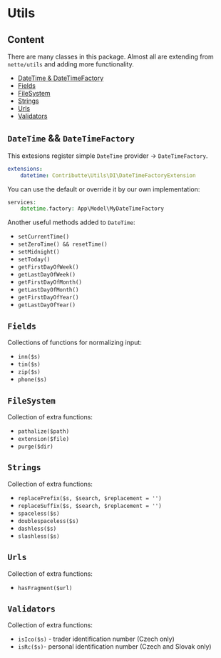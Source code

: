 # Utils

## Content

There are many classes in this package. Almost all are extending from `nette/utils` and adding more functionality.

- [DateTime & DateTimeFactory](#datetime--datetimefactory)
- [Fields](#fields)
- [FileSystem](#filesystem)
- [Strings](#strings)
- [Urls](#urls)
- [Validators](#validators)

## `DateTime` && `DateTimeFactory`

This extesions register simple `DateTime` provider -> `DateTimeFactory`. 

```yml
extensions:
    datetime: Contributte\Utils\DI\DateTimeFactoryExtension
```

You can use the default or override it by our own implementation:

```php
services:
    datetime.factory: App\Model\MyDateTimeFactory
```

Another useful methods added to `DateTime`:

- `setCurrentTime()`
- `setZeroTime() && resetTime()`
- `setMidnight()`
- `setToday()`
- `getFirstDayOfWeek()`
- `getLastDayOfWeek()`
- `getFirstDayOfMonth()`
- `getLastDayOfMonth()`
- `getFirstDayOfYear()`
- `getLastDayOfYear()`

## `Fields`

Collections of functions for normalizing input:

- `inn($s)`
- `tin($s)`
- `zip($s)`
- `phone($s)`

## `FileSystem`

Collection of extra functions: 

- `pathalize($path)`
- `extension($file)`
- `purge($dir)`


## `Strings`

Collection of extra functions: 

- `replacePrefix($s, $search, $replacement = '')`
- `replaceSuffix($s, $search, $replacement = '')`
- `spaceless($s)`
- `doublespaceless($s)`
- `dashless($s)`
- `slashless($s)`

## `Urls`

Collection of extra functions: 

- `hasFragment($url)`

## `Validators`

Collection of extra functions: 

- `isIco($s)` - trader identification number (Czech only)
- `isRc($s)`- personal identification number (Czech and Slovak only)
